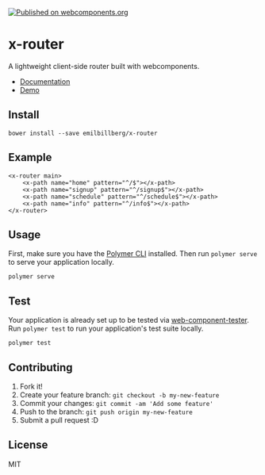 [![Published on webcomponents.org](https://img.shields.io/badge/webcomponents.org-published-blue.svg)](https://www.webcomponents.org/element/emilbillberg/x-router)

# x-router
A lightweight client-side router built with webcomponents.
- [Documentation](https://www.webcomponents.org/element/emilbillberg/x-router/x-router)
- [Demo](https://www.webcomponents.org/element/emilbillberg/x-router/demo/demo/index.html)

## Install
```
bower install --save emilbillberg/x-router
```

## Example
```
<x-router main>
    <x-path name="home" pattern="^/$"></x-path>
    <x-path name="signup" pattern="^/signup$"></x-path>
    <x-path name="schedule" pattern="^/schedule$"></x-path>
    <x-path name="info" pattern="^/info$"></x-path>
</x-router>
```

## Usage
First, make sure you have the [Polymer CLI](https://www.npmjs.com/package/polymer-cli) installed. Then run `polymer serve` to serve your application locally.

```
polymer serve
```

## Test
Your application is already set up to be tested via [web-component-tester](https://github.com/Polymer/web-component-tester). Run `polymer test` to run your application's test suite locally.

```
polymer test
```

## Contributing
1. Fork it!
2. Create your feature branch: `git checkout -b my-new-feature`
3. Commit your changes: `git commit -am 'Add some feature'`
4. Push to the branch: `git push origin my-new-feature`
5. Submit a pull request :D

## License
MIT
